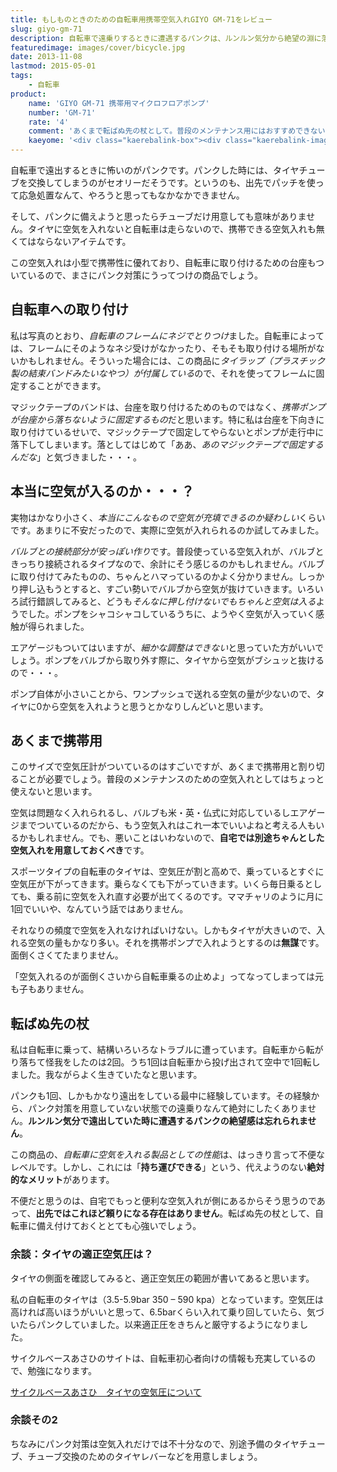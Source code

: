 ```yaml
---
title: もしものときのための自転車用携帯空気入れGIYO GM-71をレビュー
slug: giyo-gm-71
description: 自転車で遠乗りするときに遭遇するパンクは、ルンルン気分から絶望の淵に落としてくれる最悪のアクシデントです。私もそんな経験を経てからというもの、パンク対策なしで自転車に乗るのが怖くなりました。パンク対策には携帯用の空気入れが不可欠です。
featuredimage: images/cover/bicycle.jpg
date: 2013-11-08
lastmod: 2015-05-01
tags: 
    - 自転車
product:
    name: 'GIYO GM-71 携帯用マイクロフロアポンプ'
    number: 'GM-71'
    rate: '4'
    comment: 'あくまで転ばぬ先の杖として。普段のメンテナンス用にはおすすめできない。'
    kaeyome: '<div class="kaerebalink-box"><div class="kaerebalink-image"><a href="https://www.amazon.co.jp/exec/obidos/ASIN/B007JRZ32M/illusionspace-22/ref=nosim/" rel="nofollow" target="_blank"><img src="https://ecx.images-amazon.com/images/I/41VEhcTFi-L._SL160_.jpg" style="border: none;" /></a></div><div class="kaerebalink-info"><div class="kaerebalink-name"><a href="https://www.amazon.co.jp/exec/obidos/ASIN/B007JRZ32M/illusionspace-22/ref=nosim/" rel="nofollow" target="_blank">GIYO GM-71 携帯用マイクロフロアポンプ IN-LINEゲージ付 仏・米・英式対応</a><div class="kaerebalink-powered-date">posted with <a href="https://kaereba.com" rel="nofollow" target="_blank">カエレバ</a></div></div><div class="kaerebalink-detail"> GIYO     </div><div class="kaerebalink-link1"><div class="shoplinkamazon"><a href="https://www.amazon.co.jp/gp/search?keywords=GM-71&__mk_ja_JP=%83J%83%5E%83J%83i&tag=illusionspace-22" rel="nofollow" target="_blank" title="アマゾン" >Amazonで購入</a></div><div class="shoplinkrakuten"><a href="https://hb.afl.rakuten.co.jp/hgc/0e95387f.f2aef20d.0e953880.25e412bd/?pc=http%3A%2F%2Fsearch.rakuten.co.jp%2Fsearch%2Fmall%2FGM-71%2F-%2Ff.1-p.1-s.1-sf.0-st.A-v.2%3Fx%3D0%26scid%3Daf_ich_link_urltxt%26m%3Dhttp%3A%2F%2Fm.rakuten.co.jp%2F" rel="nofollow" target="_blank" title="楽天市場" >楽天市場で購入</a></div></div></div><div class="booklink-footer" style="clear: left"></div></div>'
---
```


自転車で遠出するときに怖いのがパンクです。パンクした時には、タイヤチューブを交換してしまうのがセオリーだそうです。というのも、出先でパッチを使って応急処置なんて、やろうと思ってもなかなかできません。

そして、パンクに備えようと思ったらチューブだけ用意しても意味がありません。タイヤに空気を入れないと自転車は走らないので、携帯できる空気入れも無くてはならないアイテムです。

この空気入れは小型で携帯性に優れており、自転車に取り付けるための台座もついているので、まさにパンク対策にうってつけの商品でしょう。

## 自転車への取り付け

私は写真のとおり、<em>自転車のフレームにネジでとりつけ</em>ました。自転車によっては、フレームにそのようなネジ受けがなかったり、そもそも取り付ける場所がないかもしれません。そういった場合には、この商品に<em>タイラップ（プラスチック製の結束バンドみたいなやつ）が付属している</em>ので、それを使ってフレームに固定することができます。

マジックテープのバンドは、台座を取り付けるためのものではなく、<em>携帯ポンプが台座から落ちないように固定するもの</em>だと思います。特に私は台座を下向きに取り付けているせいで、マジックテープで固定してやらないとポンプが走行中に落下してしまいます。落としてはじめて「ああ、<em>あのマジックテープで固定するんだな</em>」と気づきました・・・。

## 本当に空気が入るのか・・・？

実物はかなり小さく、<em>本当にこんなもので空気が充填できるのか疑わしい</em>くらいです。あまりに不安だったので、実際に空気が入れられるのか試してみました。

<em>バルブとの接続部分が安っぽい作り</em>です。普段使っている空気入れが、バルブときっちり接続されるタイプなので、余計にそう感じるのかもしれません。バルブに取り付けてみたものの、ちゃんとハマっているのかよく分かりません。しっかり押し込もうとすると、すごい勢いでバルブから空気が抜けていきます。いろいろ試行錯誤してみると、どうも<em>そんなに押し付けないでもちゃんと空気は入る</em>ようでした。ポンプをシャコシャコしているうちに、ようやく空気が入っていく感触が得られました。

エアゲージもついてはいますが、<em>細かな調整はできない</em>と思っていた方がいいでしょう。ポンプをバルブから取り外す際に、タイヤから空気がブシュッと抜けるので・・・。

ポンプ自体が小さいことから、ワンプッシュで送れる空気の量が少ないので、タイヤに0から空気を入れようと思うとかなりしんどいと思います。

## あくまで携帯用

このサイズで空気圧計がついているのはすごいですが、あくまで携帯用と割り切ることが必要でしょう。普段のメンテナンスのための空気入れとしてはちょっと使えないと思います。

空気は問題なく入れられるし、バルブも米・英・仏式に対応しているしエアゲージまでついているのだから、もう空気入れはこれ一本でいいよねと考える人もいるかもしれません。でも、悪いことはいわないので、<strong>自宅では別途ちゃんとした空気入れを用意しておくべき</strong>です。

スポーツタイプの自転車のタイヤは、空気圧が割と高めで、乗っているとすぐに空気圧が下がってきます。乗らなくても下がっていきます。いくら毎日乗るとしても、乗る前に空気を入れ直す必要が出てくるのです。ママチャリのように月に1回でいいや、なんていう話ではありません。

それなりの頻度で空気を入れなければいけない。しかもタイヤが大きいので、入れる空気の量もかなり多い。それを携帯ポンプで入れようとするのは<strong>無謀</strong>です。面倒くさくてたまりません。

「空気入れるのが面倒くさいから自転車乗るの止めよ」ってなってしまっては元も子もありません。

## 転ばぬ先の杖

私は自転車に乗って、結構いろいろなトラブルに遭っています。自転車から転がり落ちて怪我をしたのは2回。うち1回は自転車から投げ出されて空中で1回転しました。我ながらよく生きていたなと思います。

パンクも1回、しかもかなり遠出をしている最中に経験しています。その経験から、パンク対策を用意していない状態での遠乗りなんて絶対にしたくありません。<strong>ルンルン気分で遠出していた時に遭遇するパンクの絶望感は忘れられません</strong>。

この商品の、<em>自転車に空気を入れる製品としての性能</em>は、はっきり言って不便なレベルです。しかし、これには「<strong>持ち運びできる</strong>」という、代えようのない<strong>絶対的なメリット</strong>があります。

不便だと思うのは、自宅でもっと便利な空気入れが側にあるからそう思うのであって、<strong>出先ではこれほど頼りになる存在はありません</strong>。転ばぬ先の杖として、自転車に備え付けておくととても心強いでしょう。

### 余談：タイヤの適正空気圧は？

タイヤの側面を確認してみると、適正空気圧の範囲が書いてあると思います。

私の自転車のタイヤは（3.5-5.9bar  350 &#8211; 590 kpa）となっています。空気圧は高ければ高いほうがいいと思って、6.5barくらい入れて乗り回していたら、気づいたらパンクしていました。以来適正圧をきちんと厳守するようになりました。

サイクルベースあさひのサイトは、自転車初心者向けの情報も充実しているので、勉強になります。

<a href="https://www.cb-asahi.co.jp/html/mente-air.html" title="サイクルベースあさひ　タイヤの空気圧について">サイクルベースあさひ　タイヤの空気圧について</a>

### 余談その2

ちなみにパンク対策は空気入れだけでは不十分なので、別途予備のタイヤチューブ、チューブ交換のためのタイヤレバーなどを用意しましょう。
